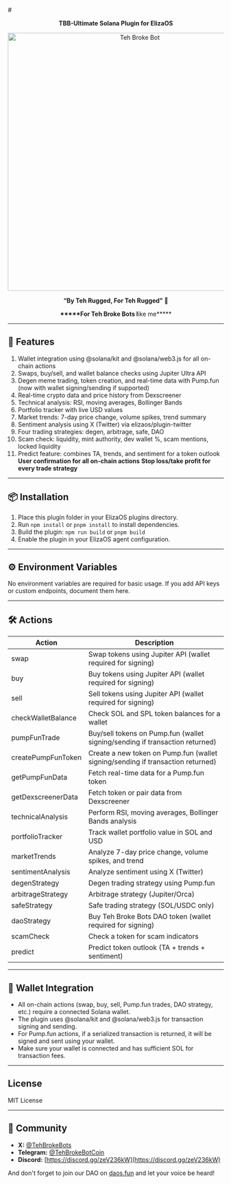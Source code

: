 #<p align="center"><b> TBB-Ultimate Solana Plugin for ElizaOS</b></p>

<p align="center">
  <img src="./teh-broke-bots-logo.png" alt="Teh Broke Bot" width="600" />
</p>

<p align="center">

<p align="center"> <b>“By Teh Rugged, For Teh Rugged" 💚</b> </p>
<p align="center"><b>*****For Teh Broke Bots l</b>ike me*****

---

## 🚀 Features

1. Wallet integration using @solana/kit and @solana/web3.js for all on-chain actions
2. Swaps, buy/sell, and wallet balance checks using Jupiter Ultra API
3. Degen meme trading, token creation, and real-time data with Pump.fun (now with wallet signing/sending if supported)
4. Real-time crypto data and price history from Dexscreener
5. Technical analysis: RSI, moving averages, Bollinger Bands
6. Portfolio tracker with live USD values
7. Market trends: 7-day price change, volume spikes, trend summary
8. Sentiment analysis using X (Twitter) via elizaos/plugin-twitter
9. Four trading strategies: degen, arbitrage, safe, DAO
10. Scam check: liquidity, mint authority, dev wallet %, scam mentions, locked liquidity
11. Predict feature: combines TA, trends, and sentiment for a token outlook
**User confirmation for all on-chain actions**
**Stop loss/take profit for every trade strategy**

---

## 📦 Installation

1. Place this plugin folder in your ElizaOS plugins directory.
2. Run `npm install` or `pnpm install` to install dependencies.
3. Build the plugin: `npm run build` or `pnpm build`
4. Enable the plugin in your ElizaOS agent configuration.

---

## ⚙️ Environment Variables

No environment variables are required for basic usage. If you add API keys or custom endpoints, document them here.

---

## 🛠️ Actions

| Action                | Description                                                                 |
|-----------------------|-----------------------------------------------------------------------------|
| swap                  | Swap tokens using Jupiter API (wallet required for signing)                  |
| buy                   | Buy tokens using Jupiter API (wallet required for signing)                   |
| sell                  | Sell tokens using Jupiter API (wallet required for signing)                  |
| checkWalletBalance    | Check SOL and SPL token balances for a wallet                                |
| pumpFunTrade          | Buy/sell tokens on Pump.fun (wallet signing/sending if transaction returned) |
| createPumpFunToken    | Create a new token on Pump.fun (wallet signing/sending if transaction returned) |
| getPumpFunData        | Fetch real-time data for a Pump.fun token                                    |
| getDexscreenerData    | Fetch token or pair data from Dexscreener                                    |
| technicalAnalysis     | Perform RSI, moving averages, Bollinger Bands analysis                       |
| portfolioTracker      | Track wallet portfolio value in SOL and USD                                  |
| marketTrends          | Analyze 7-day price change, volume spikes, and trend                         |
| sentimentAnalysis     | Analyze sentiment using X (Twitter)                                          |
| degenStrategy         | Degen trading strategy using Pump.fun                                        |
| arbitrageStrategy     | Arbitrage strategy (Jupiter/Orca)                                            |
| safeStrategy          | Safe trading strategy (SOL/USDC only)                                        |
| daoStrategy           | Buy Teh Broke Bots DAO token (wallet required for signing)                   |
| scamCheck             | Check a token for scam indicators                                            |
| predict               | Predict token outlook (TA + trends + sentiment)                              |

---

## 🔑 Wallet Integration

- All on-chain actions (swap, buy, sell, Pump.fun trades, DAO strategy, etc.) require a connected Solana wallet.
- The plugin uses @solana/kit and @solana/web3.js for transaction signing and sending.
- For Pump.fun actions, if a serialized transaction is returned, it will be signed and sent using your wallet.
- Make sure your wallet is connected and has sufficient SOL for transaction fees.

---

## License

MIT License

---

## 💬 Community

- **X:** [@TehBrokeBots](https://x.com/TehBrokeBots)
- **Telegram:** [@TehBrokeBotCoin](https://t.me/TehBrokeBotCoin)
- **Discord:** [https://discord.gg/zeV236kW](https://discord.gg/zeV236kW)

And don't forget to join our DAO on [daos.fun](https://daos.fun/AbD84YXFFGSDiJ8hQtNm8cdKyTBB4o3PGrEjLJ9gdaos) and let your voice be heard!
